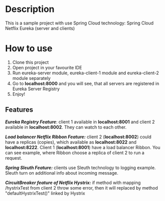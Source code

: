 # Description 
This is a sample project with use Spring Cloud technology: Spring Cloud Netflix Eureka (server and clients)

# How to use
1. Clone this project
2. Open project in your favourite IDE
3. Run eureka-server module, eureka-client-1 module and eureka-client-2 module separately
4. Go to **localhost:8000** and you will see, that all servers are registered in Eureka Server Registry
5. Enjoy!

## Features
_**Eureka Registry Feature**_: client 1 available in **localhost:8001** and client 2 available in **localhost:8002**. 
They can watch to each other.

**_Load balancer Netflix Ribbon Feature:_** client 2 (**localhost:8002**) could have a replicas (copies), which available as
**localhost:8022** and **localhost:8222**. Client 1 (**localhost:8001**) have a load balancer Ribbon. You can see example, where 
Ribbon choose a replica of client 2 to run a request.

**_Spring Sleuth Feature:_** clients use Sleuth technology to logging example. Sleuth turn on additional info about 
incoming message.

**_CircuitBreaker feature of Netflix Hystrix:_** if method with mapping /hystrixTest from client 2 throw some error, then 
it will replaced by method "defaultHystrixTest()" linked by Hystrix